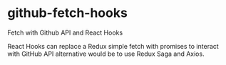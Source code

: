 # github-fetch-hooks
Fetch with Github API and React Hooks

React Hooks can replace a Redux
simple fetch with promises to interact with GitHub API
alternative would be to use Redux Saga and Axios.
